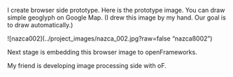 I create browser side prototype. 
Here is the prototype image. You can draw simple geoglyph on Google Map.
(I drew this image by my hand. Our goal is to draw automatically.)

![nazca002](../project_images/nazca_002.jpg?raw=false “nazcaß002”)

Next stage is embedding this browser image to openFrameworks.

My friend is developing image processing side with oF.
